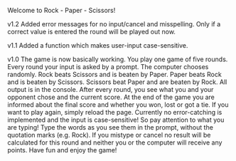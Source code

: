Welcome to Rock - Paper - Scissors!

v1.2
Added error messages for no input/cancel and misspelling. Only if a correct value is 
entered the round will be played out now.

v1.1
Added a function which makes user-input case-sensitive.

v1.0
The game is now basically working. You play one game of five rounds.
Every round your input is asked by a prompt. The computer chooses randomly.
Rock beats Scissors and is beaten by Paper.
Paper beats Rock and is beaten by Scissors.
Scissors beat Paper and are beaten by Rock.
All output is in the console. 
After every round, you see what you and your opponent chose and the current score.
At the end of the game you are informed about the final score and whether you won,
lost or got a tie.
If you want to play again, simply reload the page.
Currently no error-catching is implemented and the input is case-sensitive! So pay
attention to what you are typing! Type the words as you see them in the prompt, without
the quotation marks (e.g. Rock). If you mistype or cancel no result will be calculated
for this round and neither you or the computer will receive any points.
Have fun and enjoy the game!